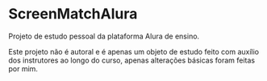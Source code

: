 # ScreenMatchAlura
Projeto de estudo pessoal da plataforma Alura de ensino.

Este projeto não é autoral e é apenas um objeto de estudo feito com auxílio dos instrutores ao longo do curso, apenas alterações básicas foram feitas por mim.
